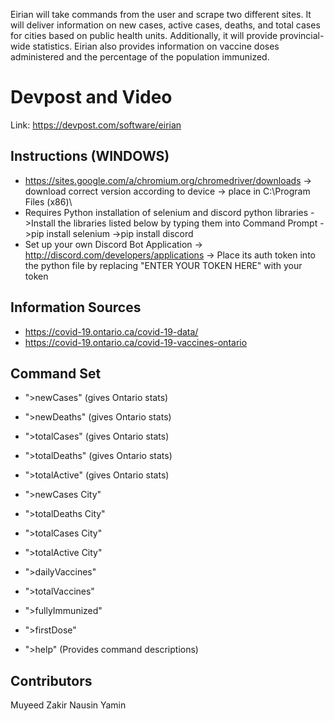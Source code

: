Eirian will take commands from the user and scrape two different sites. It will deliver information on new cases, active cases, deaths, and total cases for cities based on public health units. Additionally, it will provide provincial-wide statistics. Eirian also provides information on vaccine doses administered and the percentage of the population immunized.

# Devpost and Video 
Link: https://devpost.com/software/eirian

## **Instructions (WINDOWS)** 
- https://sites.google.com/a/chromium.org/chromedriver/downloads
          -> download correct version according to device
          -> place in C:\Program Files (x86)\
- Requires Python installation of selenium and discord python libraries
          ->Install the libraries listed below by typing them into Command Prompt
          ->pip install selenium
          ->pip install discord
- Set up your own Discord Bot Application
          -> http://discord.com/developers/applications
          -> Place its auth token into the python file by replacing "ENTER YOUR TOKEN HERE" with your token


## **Information Sources**
- https://covid-19.ontario.ca/covid-19-data/
- https://covid-19.ontario.ca/covid-19-vaccines-ontario

## **Command Set**
- ">newCases" (gives Ontario stats)
- ">newDeaths" (gives Ontario stats)
- ">totalCases" (gives Ontario stats)
- ">totalDeaths" (gives Ontario stats)
- ">totalActive" (gives Ontario stats)

- ">newCases City"
- ">totalDeaths City"
- ">totalCases City"
- ">totalActive City"

- ">dailyVaccines"
- ">totalVaccines"
- ">fullyImmunized"
- ">firstDose"

- ">help" (Provides command descriptions)

## **Contributors**
Muyeed
Zakir
Nausin
Yamin

